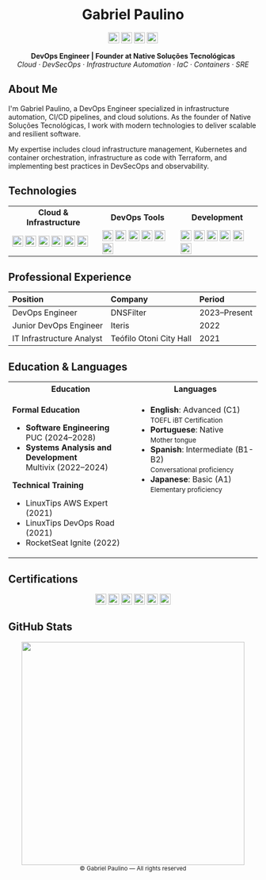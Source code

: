 <div align="center">
  <h1>Gabriel Paulino</h1>
  
  <p>
    <a href="https://linkedin.com/in/paulinobieu" target="_blank"><img src="https://img.shields.io/badge/LinkedIn-0077B5?style=flat-square&logo=linkedin&logoColor=white" height="22"></a>
    <a href="https://github.com/paulinobieu" target="_blank"><img src="https://img.shields.io/badge/GitHub-181717?style=flat-square&logo=github&logoColor=white" height="22"></a>
    <a href="mailto:contato@gabrielpaulino.com"><img src="https://img.shields.io/badge/Email-D14836?style=flat-square&logo=gmail&logoColor=white" height="22"></a>
    <a href="https://gabrielpaulino.com" target="_blank"><img src="https://img.shields.io/badge/Website-000000?style=flat-square&logo=safari&logoColor=white" height="22"></a>
  </p>
  
  <p>
    <strong>DevOps Engineer | Founder at Native Soluções Tecnológicas</strong><br/>
    <em>Cloud · DevSecOps · Infrastructure Automation · IaC · Containers · SRE</em>
  </p>
</div>

## About Me

I'm Gabriel Paulino, a DevOps Engineer specialized in infrastructure automation, CI/CD pipelines, and cloud solutions. As the founder of Native Soluções Tecnológicas, I work with modern technologies to deliver scalable and resilient software.

My expertise includes cloud infrastructure management, Kubernetes and container orchestration, infrastructure as code with Terraform, and implementing best practices in DevSecOps and observability.

## Technologies

<div align="center">
  <table>
    <tr>
      <td align="center"><strong>Cloud & Infrastructure</strong></td>
      <td align="center"><strong>DevOps Tools</strong></td>
      <td align="center"><strong>Development</strong></td>
    </tr>
    <tr>
      <td>
        <img src="https://img.shields.io/badge/AWS-FF9900?style=flat-square&logo=amazon-aws&logoColor=white" height="22">
        <img src="https://img.shields.io/badge/GCP-4285F4?style=flat-square&logo=google-cloud&logoColor=white" height="22">
        <img src="https://img.shields.io/badge/Azure-0078D4?style=flat-square&logo=microsoft-azure&logoColor=white" height="22">
        <img src="https://img.shields.io/badge/Kubernetes-326CE5?style=flat-square&logo=kubernetes&logoColor=white" height="22">
        <img src="https://img.shields.io/badge/Docker-2496ED?style=flat-square&logo=docker&logoColor=white" height="22">
        <img src="https://img.shields.io/badge/Linux-FCC624?style=flat-square&logo=linux&logoColor=black" height="22">
      </td>
      <td>
        <img src="https://img.shields.io/badge/Terraform-7B42BC?style=flat-square&logo=terraform&logoColor=white" height="22">
        <img src="https://img.shields.io/badge/Ansible-EE0000?style=flat-square&logo=ansible&logoColor=white" height="22">
        <img src="https://img.shields.io/badge/GitLab_CI-FC6D26?style=flat-square&logo=gitlab&logoColor=white" height="22">
        <img src="https://img.shields.io/badge/GitHub_Actions-2088FF?style=flat-square&logo=github-actions&logoColor=white" height="22">
        <img src="https://img.shields.io/badge/Prometheus-E6522C?style=flat-square&logo=prometheus&logoColor=white" height="22">
        <img src="https://img.shields.io/badge/Grafana-F46800?style=flat-square&logo=grafana&logoColor=white" height="22">
      </td>
      <td>
        <img src="https://img.shields.io/badge/Lua-2C2D72?style=flat-square&logo=lua&logoColor=white" height="22">
        <img src="https://img.shields.io/badge/Python-3776AB?style=flat-square&logo=python&logoColor=white" height="22">
        <img src="https://img.shields.io/badge/Go-00ADD8?style=flat-square&logo=go&logoColor=white" height="22">
        <img src="https://img.shields.io/badge/TypeScript-3178C6?style=flat-square&logo=typescript&logoColor=white" height="22">
        <img src="https://img.shields.io/badge/React-61DAFB?style=flat-square&logo=react&logoColor=black" height="22">
        <img src="https://img.shields.io/badge/Node.js-339933?style=flat-square&logo=node.js&logoColor=white" height="22">
      </td>
    </tr>
  </table>
</div>

## Professional Experience

| Position | Company | Period |
|:---------|:--------|:-------|
| DevOps Engineer | DNSFilter | 2023–Present |
| Junior DevOps Engineer | Iteris | 2022 |
| IT Infrastructure Analyst | Teófilo Otoni City Hall | 2021 |

## Education & Languages

<table>
  <tr>
    <th width="50%">Education</th>
    <th width="50%">Languages</th>
  </tr>
  <tr>
    <td valign="top">
      <p><strong>Formal Education</strong></p>
      <ul>
        <li><strong>Software Engineering</strong><br/>PUC (2024–2028)</li>
        <li><strong>Systems Analysis and Development</strong><br/>Multivix (2022–2024)</li>
      </ul>
      <p><strong>Technical Training</strong></p>
      <ul>
        <li>LinuxTips AWS Expert (2021)</li>
        <li>LinuxTips DevOps Road (2021)</li>
        <li>RocketSeat Ignite (2022)</li>
      </ul>
    </td>
    <td valign="top">
      <ul>
        <li>
          <strong>English</strong>: Advanced (C1)<br/>
          <small>TOEFL iBT Certification</small>
        </li>
        <li>
          <strong>Portuguese</strong>: Native<br/>
          <small>Mother tongue</small>
        </li>
        <li>
          <strong>Spanish</strong>: Intermediate (B1-B2)<br/>
          <small>Conversational proficiency</small>
        </li>
        <li>
          <strong>Japanese</strong>: Basic (A1)<br/>
          <small>Elementary proficiency</small>
        </li>
      </ul>
    </td>
  </tr>
</table>

## Certifications

<div align="center">
  <img src="https://img.shields.io/badge/AWS_Solutions_Architect_Associate-FF9900?style=flat-square&logo=amazon-aws&logoColor=white" height="22">
  <img src="https://img.shields.io/badge/AWS_DevOps_Engineer_Professional-FF9900?style=flat-square&logo=amazon-aws&logoColor=white" height="22">
  <img src="https://img.shields.io/badge/GCP_DevOps_Engineer-4285F4?style=flat-square&logo=google-cloud&logoColor=white" height="22">
  <img src="https://img.shields.io/badge/CKA_Kubernetes_Administrator-326CE5?style=flat-square&logo=kubernetes&logoColor=white" height="22">
  <img src="https://img.shields.io/badge/EXIN_DevSecOps_Manager-1A73E8?style=flat-square&logoColor=white" height="22">
  <img src="https://img.shields.io/badge/LPIC--2-C004E0?style=flat-square&logo=linux&logoColor=white" height="22">
</div>

## GitHub Stats

<div align="center">
  <img src="https://github-readme-stats.vercel.app/api?username=paulinobieu&show_icons=true&theme=dark&hide_border=true&count_private=true&hide_title=true&hide_rank=true&include_all_commits=true&line_height=25" width="450" />
</div>

<div align="center">
  <sub>© Gabriel Paulino — All rights reserved</sub>
</div>
